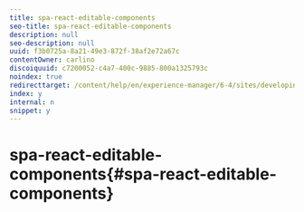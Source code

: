 ```yaml
---
title: spa-react-editable-components
seo-title: spa-react-editable-components
description: null
seo-description: null
uuid: f3b0725a-8a21-49e3-872f-38af2e72a67c
contentOwner: carlino
discoiquuid: c7200052-c4a7-400c-9885-800a1325793c
noindex: true
redirecttarget: /content/help/en/experience-manager/6-4/sites/developing/using/reference-materials
index: y
internal: n
snippet: y
---
```


# spa-react-editable-components{#spa-react-editable-components}

